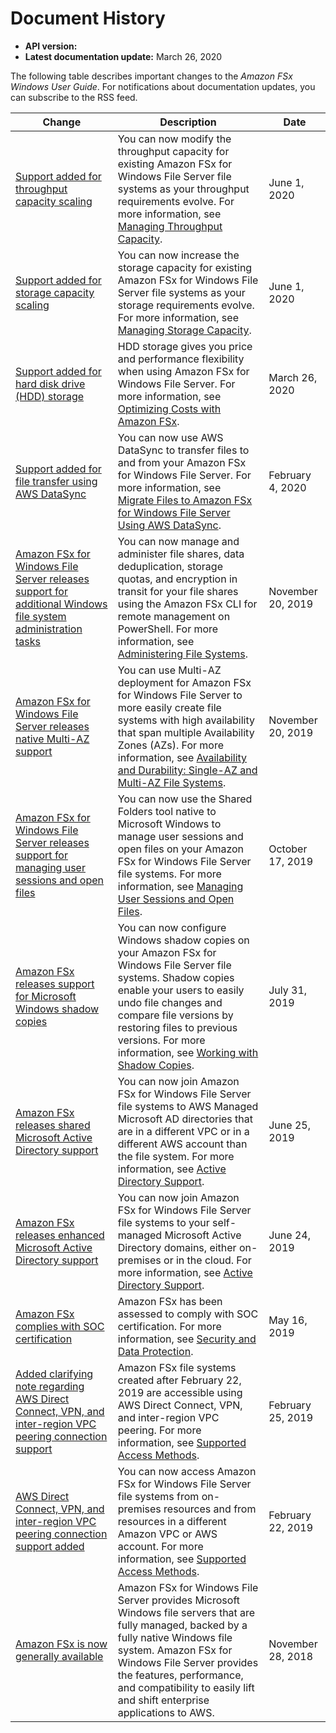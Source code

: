 # Document History<a name="doc-history"></a>
+ **API version:** 
+ **Latest documentation update:** March 26, 2020

The following table describes important changes to the *Amazon FSx Windows User Guide*\. For notifications about documentation updates, you can subscribe to the RSS feed\.

| Change | Description | Date | 
| --- |--- |--- |
| [Support added for throughput capacity scaling](#doc-history) | You can now modify the throughput capacity for existing Amazon FSx for Windows File Server file systems as your throughput requirements evolve\. For more information, see [Managing Throughput Capacity](https://docs.aws.amazon.com/fsx/latest/WindowsGuide/managing-throughput-capacity.html)\. | June 1, 2020 | 
| [Support added for storage capacity scaling](#doc-history) | You can now increase the storage capacity for existing Amazon FSx for Windows File Server file systems as your storage requirements evolve\. For more information, see [Managing Storage Capacity](https://docs.aws.amazon.com/fsx/latest/WindowsGuide/managing-storage-capacity.html)\. | June 1, 2020 | 
| [Support added for hard disk drive \(HDD\) storage](#doc-history) | HDD storage gives you price and performance flexibility when using Amazon FSx for Windows File Server\. For more information, see [ Optimizing Costs with Amazon FSx](https://docs.aws.amazon.com/fsx/latest/WindowsGuide/optimize-fsx-costs.html)\. | March 26, 2020 | 
| [Support added for file transfer using AWS DataSync](#doc-history) | You can now use AWS DataSync to transfer files to and from your Amazon FSx for Windows File Server\. For more information, see [Migrate Files to Amazon FSx for Windows File Server Using AWS DataSync](https://docs.aws.amazon.com/fsx/latest/WindowsGuide/migrate-files-to-fsx-datasync.html)\. | February 4, 2020 | 
| [Amazon FSx for Windows File Server releases support for additional Windows file system administration tasks](#doc-history) | You can now manage and administer file shares, data deduplication, storage quotas, and encryption in transit for your file shares using the Amazon FSx CLI for remote management on PowerShell\. For more information, see [Administering File Systems](https://docs.aws.amazon.com/fsx/latest/WindowsGuide/administering-file-systems.html)\. | November 20, 2019 | 
| [Amazon FSx for Windows File Server releases native Multi\-AZ support](#doc-history) | You can use Multi\-AZ deployment for Amazon FSx for Windows File Server to more easily create file systems with high availability that span multiple Availability Zones \(AZs\)\. For more information, see [Availability and Durability: Single\-AZ and Multi\-AZ File Systems](https://docs.aws.amazon.com/fsx/latest/WindowsGuide/high-availability-multiAZ.html)\. | November 20, 2019 | 
| [Amazon FSx for Windows File Server releases support for managing user sessions and open files](#doc-history) | You can now use the Shared Folders tool native to Microsoft Windows to manage user sessions and open files on your Amazon FSx for Windows File Server file systems\. For more information, see [Managing User Sessions and Open Files](https://docs.aws.amazon.com/fsx/latest/WindowsGuide/manage-sessions-and-files.html)\. | October 17, 2019 | 
| [Amazon FSx releases support for Microsoft Windows shadow copies](#doc-history) | You can now configure Windows shadow copies on your Amazon FSx for Windows File Server file systems\. Shadow copies enable your users to easily undo file changes and compare file versions by restoring files to previous versions\. For more information, see [Working with Shadow Copies](https://docs.aws.amazon.com/fsx/latest/WindowsGuide/shadow-copies-fsxW.html)\. | July 31, 2019 | 
| [Amazon FSx releases shared Microsoft Active Directory support ](#doc-history) | You can now join Amazon FSx for Windows File Server file systems to AWS Managed Microsoft AD directories that are in a different VPC or in a different AWS account than the file system\. For more information, see [Active Directory Support](https://docs.aws.amazon.com/fsx/latest/WindowsGuide/shared-mad.html)\. | June 25, 2019 | 
| [Amazon FSx releases enhanced Microsoft Active Directory support ](#doc-history) | You can now join Amazon FSx for Windows File Server file systems to your self\-managed Microsoft Active Directory domains, either on\-premises or in the cloud\. For more information, see [Active Directory Support](https://docs.aws.amazon.com/fsx/latest/WindowsGuide/aws-ad-integration-fsxW.html)\. | June 24, 2019 | 
| [Amazon FSx complies with SOC certification](#doc-history) | Amazon FSx has been assessed to comply with SOC certification\. For more information, see [Security and Data Protection](https://docs.aws.amazon.com/fsx/latest/WindowsGuide/what-is.html#security-considerations)\. | May 16, 2019 | 
| [Added clarifying note regarding AWS Direct Connect, VPN, and inter\-region VPC peering connection support](#doc-history) | Amazon FSx file systems created after February 22, 2019 are accessible using AWS Direct Connect, VPN, and inter\-region VPC peering\. For more information, see [Supported Access Methods](https://docs.aws.amazon.com/fsx/latest/WindowsGuide/support-fsx-clients.html#access-methods)\. | February 25, 2019 | 
| [AWS Direct Connect, VPN, and inter\-region VPC peering connection support added](#doc-history) | You can now access Amazon FSx for Windows File Server file systems from on\-premises resources and from resources in a different Amazon VPC or AWS account\. For more information, see [Supported Access Methods](https://docs.aws.amazon.com/fsx/latest/WindowsGuide/support-fsx-clients.html#access-methods)\. | February 22, 2019 | 
| [Amazon FSx is now generally available](#doc-history) | Amazon FSx for Windows File Server provides Microsoft Windows file servers that are fully managed, backed by a fully native Windows file system\. Amazon FSx for Windows File Server provides the features, performance, and compatibility to easily lift and shift enterprise applications to AWS\. | November 28, 2018 | 